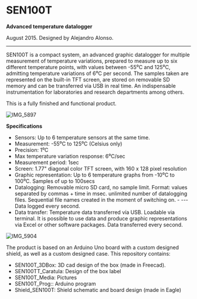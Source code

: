 # SEN100T
**Advanced temperature datalogger**

August 2015. Designed by Alejandro Alonso. 
 
---

SEN100T is a compact system, an advanced graphic datalogger for multiple measurement of temperature variations, prepared to measure up to six different temperature points, with values between -55⁰C and 125⁰C, admitting temperature variations of 6⁰C per second. The samples taken are represented on the built-in TFT screen, are stored on removable SD memory and can be transferred via USB in real time. An indispensable instrumentation for laboratories and research departments among others.

This is a fully finished and functional product.

![IMG_5897](https://github.com/aalonsopuig/SEN100T/assets/57196844/5ad4fe26-4ea4-4c53-b4a7-1bfa9e1a305c)

**Specifications**

- Sensors: Up to 6 temperature sensors at the same time. 
- Measurement: -55⁰C to 125⁰C  (Celsius only)
- Precision: 1⁰C
- Max temperature variation response: 6⁰C/sec
- Measurement period: 1sec
- Screen: 1.77" diagonal color TFT screen, with 160 x 128 pixel resolution
- Graphic representation: Up to 6 temperature graphs from -10⁰C to 100⁰C. Samples of up to 100secs
- Datalogging: Removable micro SD card, no sample limit. Format: values separated by commas + time in msec. unlimited number of datalogging files. Sequential file names created in the moment of switching on. - --- Data logged every second.
- Data transfer: Temperature data transferred vía USB. Loadable via terminal. It is possible to use data and produce graphic representations via Excel or other software packages. Data transferred every second.

![IMG_5904](https://github.com/aalonsopuig/SEN100T/assets/57196844/9c503a46-8e6f-41ad-a6b6-3d28f734c64f)

The product is based on an Arduino Uno board with a custom designed shield, as well as a custom designed case. This repository contains:

- SEN100T_3DBox: 3D cad design of the box (made in Freecad).
- SEN100TT_Caratula: Design of the box label
- SEN100T_Media: Pictures
- SEN100T_Prog:: Arduino program
- Shield_SEN100T: Shield schematic and board design (made in Eagle)
